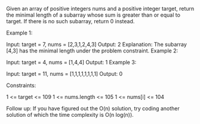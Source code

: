 Given an array of positive integers nums and a positive integer target, return the minimal length of a
subarray
whose sum is greater than or equal to target. If there is no such subarray, return 0 instead.

Example 1:

Input: target = 7, nums = [2,3,1,2,4,3]
Output: 2
Explanation: The subarray [4,3] has the minimal length under the problem constraint.
Example 2:

Input: target = 4, nums = [1,4,4]
Output: 1
Example 3:

Input: target = 11, nums = [1,1,1,1,1,1,1,1]
Output: 0

Constraints:

1 <= target <= 109
1 <= nums.length <= 105
1 <= nums[i] <= 104

Follow up: If you have figured out the O(n) solution, try coding another solution of which the time complexity is O(n log(n)).
